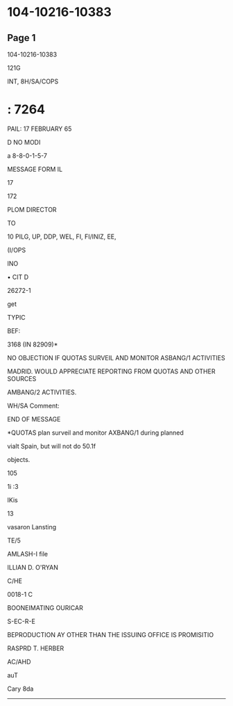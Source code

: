 # 104-10216-10383

## Page 1

104-10216-10383

121G

INT, 8H/SA/COPS

# : 7264

PAIL: 17 FEBRUARY 65

D NO MODI

a 8-8-0-1-5-7

MESSAGE FORM IL

17

172

PLOM DIRECTOR

TO

10 PILG, UP, DDP, WEL, FI, FI/INIZ, EE,

(I/OPS

INO

• CIT D

26272-1

get

TYPIC

BEF:

3168 (IN 82909)*

NO OBJECTION IF QUOTAS SURVEIL AND MONITOR ASBANG/1 ACTIVITIES

MADRID. WOULD APPRECIATE REPORTING FROM QUOTAS AND OTHER SOURCES

AMBANG/2 ACTIVITIES.

WH/SA Comment:

END OF MESSAGE

*QUOTAS plan surveil and monitor AXBANG/1 during planned

vialt Spain, but will not do 50.1f

objects.

105

1i :3

IKis

13

vasaron Lansting

TE/5

AMLASH-I file

ILLIAN D. O'RYAN

C/HE

0018-1 C

BOONEIMATING OURICAR

S-EC-R-E

BEPRODUCTION AY OTHER THAN THE ISSUING OFFICE IS PROMISITIO

RASPRD T. HERBER

AC/AHD

auT

Cary 8da

---

